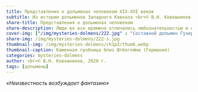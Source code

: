 ```yaml
---
title: Представления о дольменах человеком ХIХ-ХХI веков
subtitle: Из истории дольменов Западного Кавказа <br>© В.Н. Ковешников
share-title: Представления о дольменах человеком
share-description: Люди во все времена отличались любознательностью и когда у них не хватало знаний для объяснения того или иного явления, они придумывали свои сказочные пояснения.
cover-img: ["/img/mysteries-dolmens/222.jpg" : "Составной дольмен Гузерипль 1, вид с западной фасадной стороны"]
share-img: /img/mysteries-dolmens/222-s.jpg
thumbnail-img: /img/mysteries-dolmens/ch1p2/thumb.webp
thumbnail-caption: Каменная гробница близ Штёкгейма (Германия)
categories: mysteries-dolmens
author: <br>© В.Н. Ковешников, 2020 г.
tags: [дольмены]
---
```

_«Неизвестность возбуждает фантазию»_
